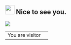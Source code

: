 <h2><img src="https://emojis.slackmojis.com/emojis/images/1495224255/2288/christmas_parrot.gif?1495224255" width="30"/> Nice to see you.</h2>

<p>
  <img src="https://github-readme-stats.vercel.app/api?username=killdayu&bg_color=45,E76544,8F4E92&title_color=FFFFFF&text_color=FFFFFF&icon_color=FFFFFF&show_icons=true&hide_border=true">
</p>

<table>
  <tr>
    <td>You are visitor</td>
    <td><img src="https://profile-counter.glitch.me/killdayu/count.svg" alt="" /></td>
  </tr>
</table>
